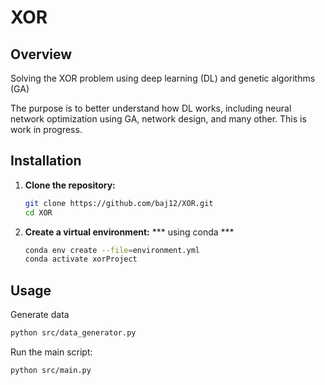 # XOR 

## Overview
Solving the XOR problem using deep learning (DL) and genetic algorithms (GA)

The purpose is to better understand how DL works, including neural network optimization using GA, network design, and many other. 
This is work in progress.

## Installation

1. **Clone the repository:**
    ```sh
    git clone https://github.com/baj12/XOR.git
    cd XOR
    ```

2. **Create a virtual environment:**
    *** using conda ***
    ```zsh
    conda env create --file=environment.yml 
    conda activate xorProject
    ```

## Usage

Generate data

```sh
python src/data_generator.py
```

Run the main script:

```sh
python src/main.py
```

